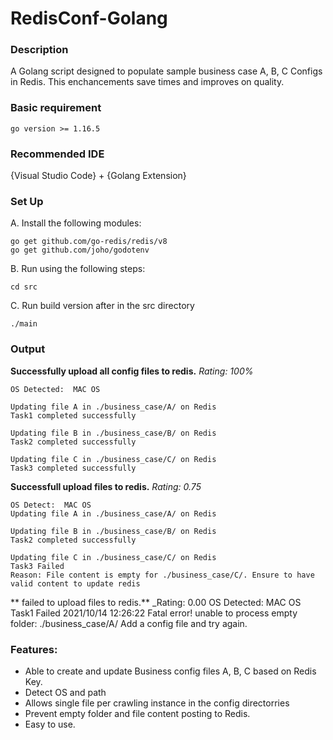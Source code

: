 # RedisConf-Golang

### Description
A Golang script designed to populate sample business case A, B, C Configs in Redis. This enchancements save times and improves on quality.

### Basic requirement
```go version >= 1.16.5```

### Recommended IDE

{Visual Studio Code} + {Golang Extension}

### Set Up
A.  Install the following modules:

    go get github.com/go-redis/redis/v8
    go get github.com/joho/godotenv


B. Run using the following steps:

    cd src

C. Run build version after in the src directory
   
    ./main

### Output
**Successfully upload all config files to redis.**
_Rating: 100%_
```
OS Detected:  MAC OS

Updating file A in ./business_case/A/ on Redis
Task1 completed successfully

Updating file B in ./business_case/B/ on Redis
Task2 completed successfully

Updating file C in ./business_case/C/ on Redis
Task3 completed successfully
```


**Successfull upload files to redis.**
_Rating: 0.75_
```
OS Detect:  MAC OS
Updating file A in ./business_case/A/ on Redis

Updating file B in ./business_case/B/ on Redis
Task2 completed successfully

Updating file C in ./business_case/C/ on Redis
Task3 Failed 
Reason: File content is empty for ./business_case/C/. Ensure to have valid content to update redis

```

** failed to upload files to redis.**
_Rating: 0.00
OS Detected:  MAC OS
Task1 Failed 
2021/10/14 12:26:22 Fatal error! unable to process empty folder: ./business_case/A/
Add a config file and try again.

### Features:
* Able to create and update Business config files A, B, C based on  Redis Key.
* Detect OS and path
* Allows single file per crawling instance in the config directorries
* Prevent empty folder and file content posting to Redis.
* Easy to use.
